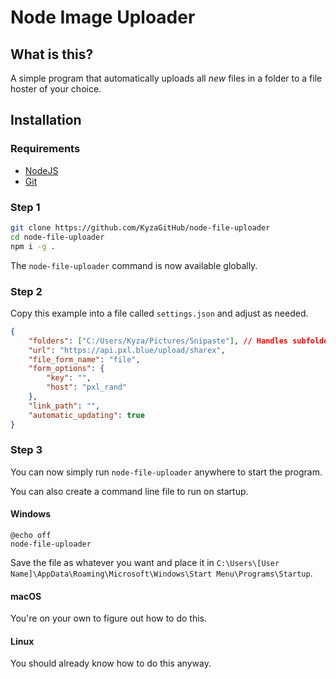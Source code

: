 # Node Image Uploader

## What is this?

A simple program that automatically uploads all *new* files in a folder to a file hoster of your choice.

## Installation

### Requirements

 - [NodeJS](https://nodejs.org/)
 - [Git](https://git-scm.com/)

### Step 1

```bash
git clone https://github.com/KyzaGitHub/node-file-uploader
cd node-file-uploader
npm i -g .
```

The `node-file-uploader` command is now available globally.

### Step 2

Copy this example into a file called `settings.json` and adjust as needed.

```json
{
	"folders": ["C:/Users/Kyza/Pictures/Snipaste"], // Handles subfolders!
	"url": "https://api.pxl.blue/upload/sharex",
	"file_form_name": "file",
	"form_options": {
		"key": "",
		"host": "pxl_rand"
	},
	"link_path": "",
	"automatic_updating": true
}
```

### Step 3

You can now simply run `node-file-uploader` anywhere to start the program.

You can also create a command line file to run on startup.

#### Windows

```batch
@echo off
node-file-uploader
```

Save the file as whatever you want and place it in `C:\Users\[User Name]\AppData\Roaming\Microsoft\Windows\Start Menu\Programs\Startup`.

#### macOS

You're on your own to figure out how to do this.

#### Linux

You should already know how to do this anyway.
